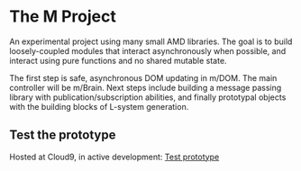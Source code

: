 # The M Project

An experimental project using many small AMD libraries. The goal is 
to build loosely-coupled modules that interact asynchronously when 
possible, and interact using pure functions and no shared mutable 
state.

The first step is safe, asynchronous DOM updating in m/DOM. The main 
controller will be m/Brain. Next steps include building a message 
passing library with publication/subscription abilities, and finally 
prototypal objects with the building blocks of L-system generation.

## Test the prototype

Hosted at Cloud9, in active development:
[Test prototype](https://c9.io/humtron/m/workspace/index.htm)